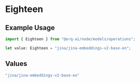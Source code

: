 # Eighteen

## Example Usage

```typescript
import { Eighteen } from "@orq-ai/node/models/operations";

let value: Eighteen = "jina/jina-embeddings-v2-base-en";
```

## Values

```typescript
"jina/jina-embeddings-v2-base-en"
```